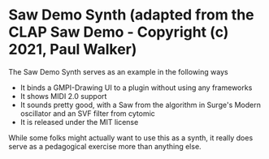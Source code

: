 # Saw Demo Synth (adapted from the CLAP Saw Demo - Copyright (c) 2021, Paul Walker)

The Saw Demo Synth serves as an example in the following ways

- It binds a GMPI-Drawing UI to a plugin without using any frameworks
- It shows MIDI 2.0 support
- It sounds pretty good, with a Saw from the algorithm in Surge's Modern oscillator
  and an SVF filter from cytomic
- It is released under the MIT license

While some folks might actually want to use this as a synth, it really does serve
as a pedagogical exercise more than anything else.
